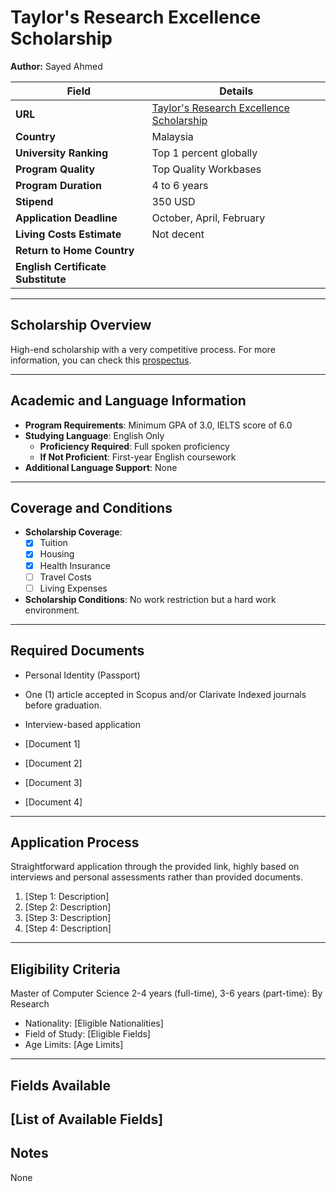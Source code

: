 # Taylor's Research Excellence Scholarship

**Author:** Sayed Ahmed

| **Field**                  | **Details**                                                             |
|----------------------------|-------------------------------------------------------------------------|
| **URL**                    | [Taylor's Research Excellence Scholarship](https://university.taylors.edu.my/en/study/scholarships-and-financial-aid/postgraduate-scholarships.html#taylors-research-excellence-scholarship) |
| **Country**                | Malaysia                                                                |
| **University Ranking**     | Top 1 percent globally                                                  |
| **Program Quality**        | Top Quality Workbases                                                   |
| **Program Duration**       | 4 to 6 years                                                            |
| **Stipend**                | 350 USD                                                                 |
| **Application Deadline**   | October, April, February                                                |
| **Living Costs Estimate**  | Not decent                                                              |
| **Return to Home Country**        |                                                                     |
| **English Certificate Substitute**|                                                                 |

---

## Scholarship Overview

High-end scholarship with a very competitive process. For more information, you can check this [prospectus](https://uni.taylors.edu.my/mads/download/prospectus/U2FsdGVkX1%252FBeJ4GJ9g0edxrpdHTImSqKfdRB6qTwZ5R1N7wBTY7cV7tC2Px6WsiJDmj8is7CCNqi4RV%252BqSQvh4IhYWLiP8j80r9iB7ai5q0oFj37ShzamzxUS9oCHQF).

---

## Academic and Language Information

- **Program Requirements**: Minimum GPA of 3.0, IELTS score of 6.0
- **Studying Language**: English Only
  - **Proficiency Required**: Full spoken proficiency
  - **If Not Proficient**: First-year English coursework
- **Additional Language Support**: None

---

## Coverage and Conditions

- **Scholarship Coverage**:
  - [x] Tuition
  - [x] Housing
  - [x] Health Insurance
  - [ ] Travel Costs
  - [ ] Living Expenses
- **Scholarship Conditions**: No work restriction but a hard work environment.

---

## Required Documents

- Personal Identity (Passport)
- One (1) article accepted in Scopus and/or Clarivate Indexed journals before graduation.
- Interview-based application

- [Document 1]
- [Document 2]
- [Document 3]
- [Document 4]

---

## Application Process

Straightforward application through the provided link, highly based on interviews and personal assessments rather than provided documents.

1. [Step 1: Description]
2. [Step 2: Description]
3. [Step 3: Description]
4. [Step 4: Description]
---

## Eligibility Criteria

Master of Computer Science 2-4 years (full-time), 3-6 years (part-time): By Research

- Nationality: [Eligible Nationalities]
- Field of Study: [Eligible Fields]
- Age Limits: [Age Limits]
---

## Fields Available


[List of Available Fields]
---

## Notes

None
